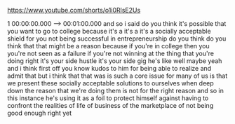 https://www.youtube.com/shorts/o1i0RlsE2Us

1 00:00:00.000 --\> 00:01:00.000 and so i said do you think it's
possible that you want to go to college because it's a it's a it's a
socially acceptable shield for you not being successful in
entrepreneurship do you think do you think that that might be a reason
because if you're in college then you you're not seen as a failure if
you're not winning at the thing that you're doing right it's your side
hustle it's your side gig he's like well maybe yeah and i think first
off you know kudos to him for being able to realize and admit that but i
think that that was is such a core issue for many of us is that we
present these socially acceptable solutions to ourselves when deep down
the reason that we're doing them is not for the right reason and so in
this instance he's using it as a foil to protect himself against having
to confront the realities of life of business of the marketplace of not
being good enough right yet
